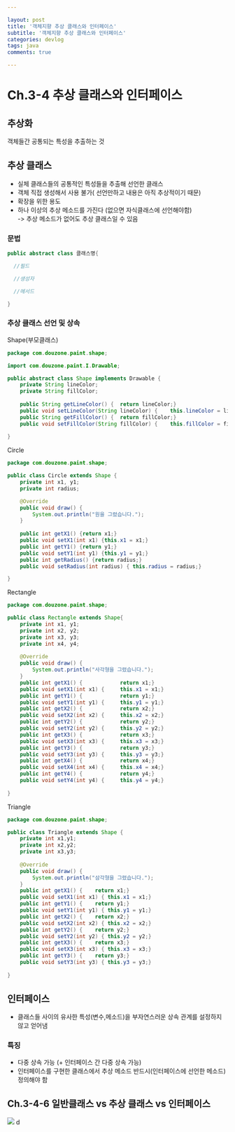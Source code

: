 ```yaml
---

layout: post
title: '객체지향 추상 클래스와 인터페이스'
subtitle: '객체지향 추상 클래스와 인터페이스'
categories: devlog
tags: java
comments: true

---
```


# Ch.3-4 추상 클래스와 인터페이스

## 추상화
객체들간 공통되는 특성을 추출하는 것

## 추상 클래스
- 실체 클래스들의 공통적인 특성들을 추출해 선언한 클래스  
- 객체 직접 생성해서 사용 불가( 선언만하고 내용은 아직 추상적이기 때문)  
- 확장을 위한 용도  
- 하나 이상의 추상 메소드를 가진다 (없으면 자식클래스에 선언해야함)  
	-> 추상 메소드가 없어도 추상 클래스일 수 있음

### 문법
``` java
public abstract class 클래스명{

  //필드

  //생성자

  //메서드

}
```

### 추상 클래스 선언 및 상속

Shape(부모클래스)
```java
package com.douzone.paint.shape;

import com.douzone.paint.I.Drawable;

public abstract class Shape implements Drawable {
	private String lineColor;
	private String fillColor;
	
	public String getLineColor() {	return lineColor;}
	public void setLineColor(String lineColor) {	this.lineColor = lineColor;}
	public String getFillColor() {	return fillColor;}
	public void setFillColor(String fillColor) {	this.fillColor = fillColor;}
	
}
```
Circle
```java
package com.douzone.paint.shape;

public class Circle extends Shape {
	private int x1, y1;
	private int radius;

	@Override
	public void draw() {
		System.out.println("원을 그렸습니다.");
	}
	
	public int getX1() {return x1;}
	public void setX1(int x1) {this.x1 = x1;}
	public int getY1() {return y1;}
	public void setY1(int y1) {this.y1 = y1;}
	public int getRadius() {return radius;}
	public void setRadius(int radius) { this.radius = radius;}

}
```
Rectangle
``` java
package com.douzone.paint.shape;

public class Rectangle extends Shape{
	private int x1, y1;
	private int x2, y2;
	private int x3, y3;
	private int x4, y4;
	
	@Override
	public void draw() {
		System.out.println("사각형을 그렸습니다.");
	}
	public int getX1() {			return x1;}
	public void setX1(int x1) {		this.x1 = x1;}
	public int getY1() {			return y1;}
	public void setY1(int y1) {		this.y1 = y1;}
	public int getX2() {			return x2;}
	public void setX2(int x2) {		this.x2 = x2;}
	public int getY2() {			return y2;}
	public void setY2(int y2) {		this.y2 = y2;}
	public int getX3() {			return x3;}
	public void setX3(int x3) {		this.x3 = x3;}
	public int getY3() {			return y3;}
	public void setY3(int y3) {		this.y3 = y3;}
	public int getX4() {			return x4;}
	public void setX4(int x4) {		this.x4 = x4;}
	public int getY4() {			return y4;}
	public void setY4(int y4) {		this.y4 = y4;}
	
}
```
Triangle
```java
package com.douzone.paint.shape;

public class Triangle extends Shape {
	private int x1,y1;
	private int x2,y2;
	private int x3,y3;
	
	@Override
	public void draw() {
		System.out.println("삼각형을 그렸습니다.");
	}
	public int getX1() {	return x1;}
	public void setX1(int x1) {	this.x1 = x1;}
	public int getY1() {	return y1;}
	public void setY1(int y1) {	this.y1 = y1;}
	public int getX2() {	return x2;}
	public void setX2(int x2) {	this.x2 = x2;}
	public int getY2() {	return y2;}
	public void setY2(int y2) {	this.y2 = y2;}
	public int getX3() {	return x3;}
	public void setX3(int x3) {	this.x3 = x3;}
	public int getY3() {	return y3;}
	public void setY3(int y3) {	this.y3 = y3;}
	
}
```


## 인터페이스
- 클래스들 사이의 유사한 특성(변수,메소드)을 부자연스러운 상속 관계를 설정하지 않고 얻어냄

### 특징
- 다중 상속 가능 (+ 인터페이스 간 다중 상속 가능)  
- 인터페이스를 구현한 클래스에서 추상 메소드 반드시(인터페이스에 선언한 메소드) 정의해야 함

## Ch.3-4-6 일반클래스 vs 추상 클래스 vs 인터페이스
![](https://images.velog.io/images/dhwoo8405/post/cffed545-fde3-4fe4-ba4d-58eaa1a28fc5/image.png)
d